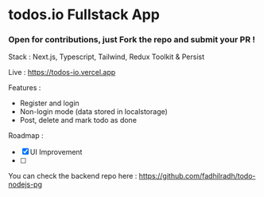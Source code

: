 # todos.io Fullstack App

### Open for contributions, just Fork the repo and submit your PR !

Stack : Next.js, Typescript, Tailwind, Redux Toolkit & Persist

Live : https://todos-io.vercel.app

Features :

- Register and login
- Non-login mode (data stored in localstorage)
- Post, delete and mark todo as done

Roadmap :

- [x] UI Improvement
- [ ]

You can check the backend repo here :
https://github.com/fadhilradh/todo-nodejs-pg
